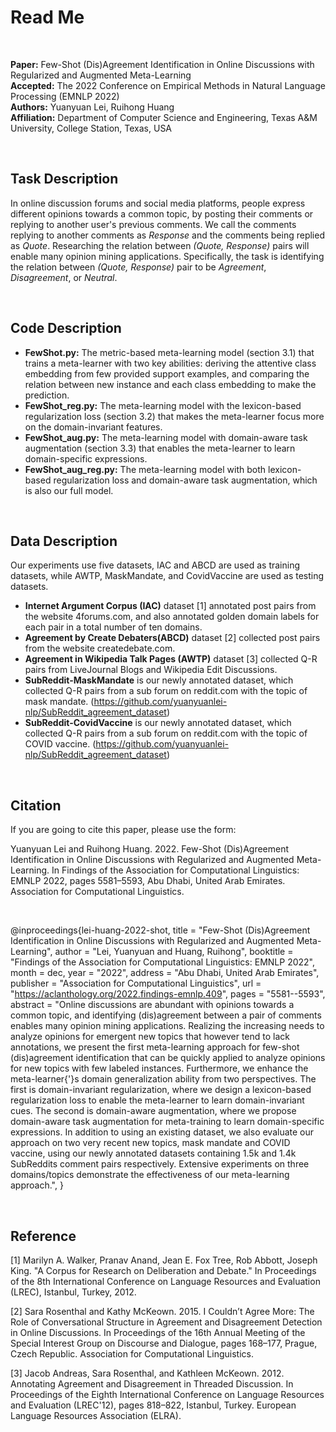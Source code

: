 # Read Me

<br/>

**Paper:** Few-Shot (Dis)Agreement Identification in Online Discussions with Regularized and Augmented Meta-Learning<br/>
**Accepted:** The 2022 Conference on Empirical Methods in Natural Language Processing (EMNLP 2022)<br/>
**Authors:** Yuanyuan Lei, Ruihong Huang<br/>
**Affiliation:** Department of Computer Science and Engineering, Texas A&M University, College Station, Texas, USA

<br/>

## Task Description
In online discussion forums and social media platforms, people express different opinions towards a common topic, by posting their comments or replying to another user's previous comments. We call the comments replying to another comments as *Response* and the comments being replied as *Quote*. Researching the relation between *(Quote, Response)* pairs will enable many opinion mining applications. Specifically, the task is identifying the relation between *(Quote, Response)* pair to be *Agreement*, *Disagreement*, or *Neutral*.

<br/>

## Code Description
* **FewShot.py:** The metric-based meta-learning model (section 3.1) that trains a meta-learner with two key abilities: deriving the attentive class embedding from few provided support examples, and comparing the relation between new instance and each class embedding to make the prediction.
* **FewShot_reg.py:** The meta-learning model with the lexicon-based regularization loss (section 3.2) that makes the meta-learner focus more on the domain-invariant features.
* **FewShot_aug.py:** The meta-learning model with domain-aware task augmentation (section 3.3) that enables the meta-learner to learn domain-specific expressions.
* **FewShot_aug_reg.py:** The meta-learning model with both lexicon-based regularization loss and domain-aware task augmentation, which is also our full model.

<br/>

## Data Description
Our experiments use five datasets, IAC and ABCD are used as training datasets, while AWTP, MaskMandate, and CovidVaccine are used as testing datasets.
* **Internet Argument Corpus (IAC)** dataset [1] annotated post pairs from the website 4forums.com, and also annotated golden domain labels for each pair in a total number of ten domains.
* **Agreement by Create Debaters(ABCD)** dataset [2] collected post pairs from  the website createdebate.com.
* **Agreement in Wikipedia Talk Pages (AWTP)** dataset [3] collected Q-R pairs from LiveJournal Blogs and Wikipedia Edit Discussions.
* **SubReddit-MaskMandate** is our newly annotated dataset, which collected Q-R pairs from a sub forum on reddit.com with the topic of mask mandate. (https://github.com/yuanyuanlei-nlp/SubReddit_agreement_dataset)
* **SubReddit-CovidVaccine** is our newly annotated dataset, which collected Q-R pairs from a sub forum on reddit.com with the topic of COVID vaccine. (https://github.com/yuanyuanlei-nlp/SubReddit_agreement_dataset)

<br/>

## Citation
If you are going to cite this paper, please use the form:

Yuanyuan Lei and Ruihong Huang. 2022. Few-Shot (Dis)Agreement Identification in Online Discussions with Regularized and Augmented Meta-Learning. In Findings of the Association for Computational Linguistics: EMNLP 2022, pages 5581–5593, Abu Dhabi, United Arab Emirates. Association for Computational Linguistics.

<br/>

@inproceedings{lei-huang-2022-shot,
    title = "Few-Shot (Dis)Agreement Identification in Online Discussions with Regularized and Augmented Meta-Learning",
    author = "Lei, Yuanyuan  and
      Huang, Ruihong",
    booktitle = "Findings of the Association for Computational Linguistics: EMNLP 2022",
    month = dec,
    year = "2022",
    address = "Abu Dhabi, United Arab Emirates",
    publisher = "Association for Computational Linguistics",
    url = "https://aclanthology.org/2022.findings-emnlp.409",
    pages = "5581--5593",
    abstract = "Online discussions are abundant with opinions towards a common topic, and identifying (dis)agreement between a pair of comments enables many opinion mining applications. Realizing the increasing needs to analyze opinions for emergent new topics that however tend to lack annotations, we present the first meta-learning approach for few-shot (dis)agreement identification that can be quickly applied to analyze opinions for new topics with few labeled instances. Furthermore, we enhance the meta-learner{'}s domain generalization ability from two perspectives. The first is domain-invariant regularization, where we design a lexicon-based regularization loss to enable the meta-learner to learn domain-invariant cues. The second is domain-aware augmentation, where we propose domain-aware task augmentation for meta-training to learn domain-specific expressions. In addition to using an existing dataset, we also evaluate our approach on two very recent new topics, mask mandate and COVID vaccine, using our newly annotated datasets containing 1.5k and 1.4k SubReddits comment pairs respectively. Extensive experiments on three domains/topics demonstrate the effectiveness of our meta-learning approach.",
}

<br/>

## Reference
[1] Marilyn A. Walker, Pranav Anand, Jean E. Fox Tree, Rob Abbott, Joseph King. "A Corpus for Research on Deliberation and Debate." In Proceedings of the 8th International Conference on Language Resources and Evaluation (LREC), Istanbul, Turkey, 2012.

[2] Sara Rosenthal and Kathy McKeown. 2015. I Couldn’t Agree More: The Role of Conversational Structure in Agreement and Disagreement Detection in Online Discussions. In Proceedings of the 16th Annual Meeting of the Special Interest Group on Discourse and Dialogue, pages 168–177, Prague, Czech Republic. Association for Computational Linguistics.

[3] Jacob Andreas, Sara Rosenthal, and Kathleen McKeown. 2012. Annotating Agreement and Disagreement in Threaded Discussion. In Proceedings of the Eighth International Conference on Language Resources and Evaluation (LREC'12), pages 818–822, Istanbul, Turkey. European Language Resources Association (ELRA).

